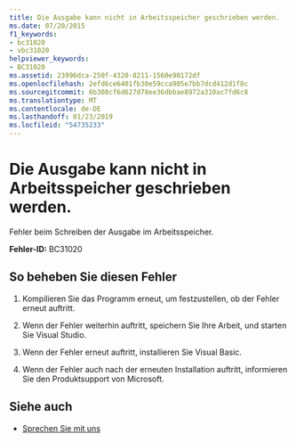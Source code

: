 ```yaml
---
title: Die Ausgabe kann nicht in Arbeitsspeicher geschrieben werden.
ms.date: 07/20/2015
f1_keywords:
- bc31020
- vbc31020
helpviewer_keywords:
- BC31020
ms.assetid: 23996dca-250f-4320-8211-1560e90172df
ms.openlocfilehash: 2efd6ce6401fb30e59cca905e7bb7dcd412d1f8c
ms.sourcegitcommit: 6b308cf6d627d78ee36dbbae8972a310ac7fd6c8
ms.translationtype: MT
ms.contentlocale: de-DE
ms.lasthandoff: 01/23/2019
ms.locfileid: "54735233"
---
```

# <a name="unable-to-write-output-to-memory"></a>Die Ausgabe kann nicht in Arbeitsspeicher geschrieben werden.
Fehler beim Schreiben der Ausgabe im Arbeitsspeicher.  
  
 **Fehler-ID:** BC31020  
  
## <a name="to-correct-this-error"></a>So beheben Sie diesen Fehler  
  
1.  Kompilieren Sie das Programm erneut, um festzustellen, ob der Fehler erneut auftritt.  
  
2.  Wenn der Fehler weiterhin auftritt, speichern Sie Ihre Arbeit, und starten Sie Visual Studio.  
  
3.  Wenn der Fehler erneut auftritt, installieren Sie Visual Basic.  
  
4.  Wenn der Fehler auch nach der erneuten Installation auftritt, informieren Sie den Produktsupport von Microsoft.  
  
## <a name="see-also"></a>Siehe auch
- [Sprechen Sie mit uns](/visualstudio/ide/talk-to-us)
